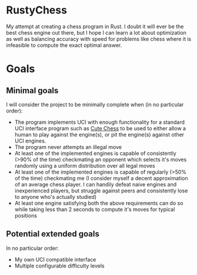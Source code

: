 # RustyChess
My attempt at creating a chess program in Rust. I doubt it will ever be the best chess engine out there, 
but I hope I can learn a lot about optimization as well as balancing accuracy with speed for problems like chess
where it is infeasible to compute the exact optimal answer.

# Goals

## Minimal goals
I will consider the project to be minimally complete when (in no particular order):
* The program implements UCI with enough functionality for a standard UCI interface program such as [Cute Chess](https://github.com/cutechess/cutechess) to be used to either allow a human to play against the engine(s), or pit the engine(s) against other UCI engines.
* The program never attempts an illegal move
* At least one of the implemented engines is capable of consistently (>90% of the time) checkmating an opponent which selects it's moves randomly using a uniform distribution over all legal moves
* At least one of the implemented engines is capable of regularly (>50% of the time) checkmating me (I consider myself a decent approximation of an average chess player. I can handily defeat naive engines and inexperienced players, but struggle against peers and consistently lose to anyone who's actually studied)
* At least one engine satisfying both the above requirements can do so while taking less than 2 seconds to compute it's moves for typical positions 

## Potential extended goals
In no particular order:
* My own UCI compatible interface
* Multiple configurable difficulty levels
